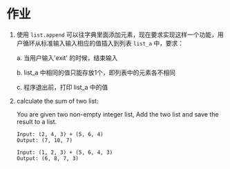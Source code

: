 # 作业

1. 使用 `list.append` 可以往字典里面添加元素，现在要求实现这样一个功能，用户循环从标准输入输入相应的值插入到列表 `list_a` 中，要求：

    a. 当用户输入'exit' 的时候，结束输入

    b. list_a 中相同的值只能存放1个，即列表中的元素各不相同

    c. 程序退出前，打印 list_a 中的值

2. calculate the sum of two list:

    You are given two non-empty integer list, Add the two list and save the result to a list.

    ```
    Input: (2, 4, 3) + (5, 6, 4)
    Output: (7, 10, 7)

    Input: (1, 2, 3) + (5, 6, 4, 3)
    Output: (6, 8, 7, 3)
    ```